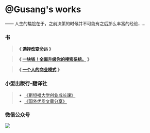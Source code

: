 # @Gusang's works

—— 人生的尴尬在于，之前决策的时候并不可能有之后那么丰富的经验……

### 书

> **《 [选择改变命运](/fate/) 》**

> **《 [一块钱！全面升级你的搜索系统。](article/Google.md) 》**

> **《 [一个人的商业模式](/model/一个人商业模式.md) 》**

### 小型出版行-翻译社
> * [《斯坦福大学创业成长课》](publisher/startup.md)
> * [《国外优质文章分享》](publisher/小型出版社-翻译社.md)

### 微信公众号
![](wechat-channel.png)

